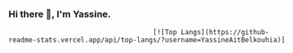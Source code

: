 ### Hi there 👋, I'm Yassine.






                                        [![Top Langs](https://github-readme-stats.vercel.app/api/top-langs/?username=YassineAitBelkouhia)]


